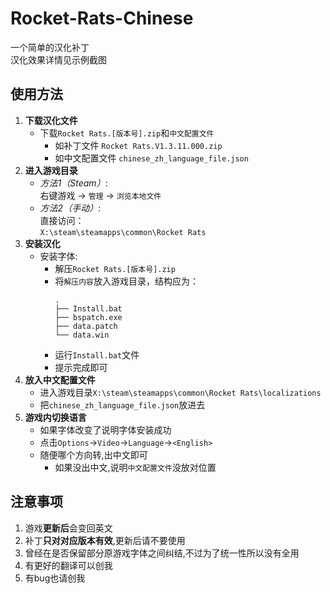 # Rocket-Rats-Chinese
一个简单的汉化补丁  
汉化效果详情见示例截图  

## 使用方法
1. **下载汉化文件**  
   - 下载`Rocket Rats.[版本号].zip`和`中文配置文件`  
     - 如补丁文件 `Rocket Rats.V1.3.11.000.zip`  
     - 如中文配置文件 `chinese_zh_language_file.json`  
2. **进入游戏目录**  
   - *方法1（Steam）*:  
     右键游戏 → `管理` → `浏览本地文件`  
    - *方法2（手动）*:  
     直接访问：  
     `X:\steam\steamapps\common\Rocket Rats`  
3. **安装汉化**  
   - 安装字体:  
     -  解压`Rocket Rats.[版本号].zip`  
     - 将`解压内容`放入游戏目录，结构应为：  
        ```
        .
        ├── Install.bat
        ├── bspatch.exe
        ├── data.patch
        └── data.win
        ```
     - 运行`Install.bat`文件  
     - 提示完成即可  
4. **放入中文配置文件**  
   - 进入游戏目录`X:\steam\steamapps\common\Rocket Rats\localizations`  
   - 把`chinese_zh_language_file.json`放进去
5. **游戏内切换语言**  
   - 如果字体改变了说明字体安装成功  
   - 点击`Options`->`Video`->`Language`->`<English>`  
   - 随便哪个方向转,出中文即可  
      - 如果没出中文,说明`中文配置文件`没放对位置  
   
## 注意事项
1. 游戏**更新后**会变回英文
2. 补丁**只对对应版本有效**,更新后请不要使用
3. 曾经在是否保留部分原游戏字体之间纠结,不过为了统一性所以没有全用
4. 有更好的翻译可以创我  
5. 有bug也请创我   

